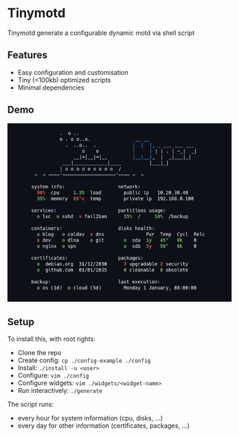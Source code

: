 # Tinymotd

Tinymotd generate a configurable dynamic motd via shell script

## Features

* Easy configuration and customisation
* Tiny (<100kb) optimized scripts
* Minimal dependencies

## Demo

![tinymotd](./motd.png)

## Setup

To install this, with root rights:

* Clone the repo
* Create config: `cp ./config-example ./config`
* Install: `./install -u <user>`
* Configure: `vim ./config`
* Configure widgets: `vim ./widgets/<widget-name>`
* Run interactively: `./generate`

The script runs:
* every hour for system information (cpu, disks, ...)
* every day for other information (certificates, packages, ...)
